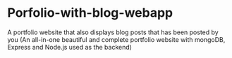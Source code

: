 # Porfolio-with-blog-webapp
A portfolio website that also displays blog posts that has been posted by you (An all-in-one beautiful and complete portfolio website with mongoDB, Express and Node.js used as the backend)
